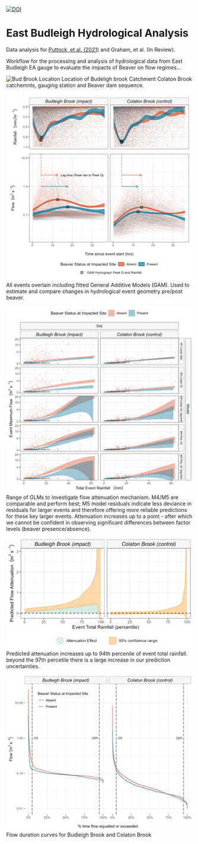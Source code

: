 [![DOI](https://zenodo.org/badge/279864563.svg)](https://zenodo.org/badge/latestdoi/279864563)

# East Budleigh Hydrological Analysis

Data analysis for [Puttock, et al. (2021)](https://doi.org/10.1002/hyp.14017) and Graham, et al. (In Review).

Workflow for the processing and analysis of hydrological data from East Budleigh EA gauge to evaluate the impacts of Beaver on flow regimes...

![Bud Brook Location](7_Site_Location/exports/BudBrookHydro.png) Location of Budeligh brook Catchment Colaton Brook catchemnts, gauging station and Beaver dam sequence.

![East Bud example5](8_event_overlay/exports/FlowRainOverlayNOTRANSrevV2.png) All events overlain including fitted General Additive Models (GAM). Used to estimate and compare changes in hydrological event geometry pre/post beaver.

![East Bud example2](6_Event_Stats/BACI_Plots/Model_CompareLOG2.png) Range of GLMs to investigate flow attenuation mechanism. M4/M5 are comparable and perform best; M5 model residuals indicate less deviance in residuals for larger events and therefore offering more reliable predictions for these key larger events. Attenuation increases up to a point - after which we cannot be confident in observing significant differences between factor levels (beaver presence/absence).

![East Bud example3](6_Event_Stats/BACI_Plots/AttenuationPlotPERCENTILE.png) Predicted attenuation increases up to 94th percenile of event total rainfall. beyond the 97th percetile there is a large increase in our prediction uncertainties.

![East Bud example4](6_Event_Stats/BACI_Plots/Fig6.FlowDurCurve.png) Flow duration curves for Budleigh Brook and Colaton Brook
